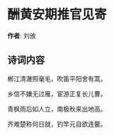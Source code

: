 # 酬黄安期推官见寄

**作者**: 刘攽

## 诗词内容

郴江清澈照毫毛，吹笛平阳舍有蒿。

乡信不嫌无过雁，宦游正复长儿曹。

青枫雨后如人立，南极秋来出地高。

齐难楚称何日就，钓竿元自欲连鳌。

